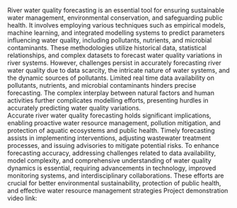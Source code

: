 River water quality forecasting is an essential tool for ensuring sustainable water 
management, environmental conservation, and safeguarding public health. It involves 
employing various techniques such as empirical models, machine learning, and integrated 
modelling systems to predict parameters influencing water quality, including pollutants, 
nutrients, and microbial contaminants. These methodologies utilize historical data, statistical 
relationships, and complex datasets to forecast water quality variations in river systems. 
However, challenges persist in accurately forecasting river water quality due to data scarcity, 
the intricate nature of water systems, and the dynamic sources of pollutants. Limited real
time data availability on pollutants, nutrients, and microbial contaminants hinders precise 
forecasting. The complex interplay between natural factors and human activities further 
complicates modelling efforts, presenting hurdles in accurately predicting water quality 
variations.  
Accurate river water quality forecasting holds significant implications, enabling proactive 
water resource management, pollution mitigation, and protection of aquatic ecosystems and 
public health. Timely forecasting assists in implementing interventions, adjusting wastewater 
treatment processes, and issuing advisories to mitigate potential risks. To enhance forecasting 
accuracy, addressing challenges related to data availability, model complexity, and 
comprehensive understanding of water quality dynamics is essential, requiring advancements 
in technology, improved monitoring systems, and interdisciplinary collaborations. These 
efforts are crucial for better environmental sustainability, protection of public health, and 
effective water resource management strategies 
Project demonstration video link: 
